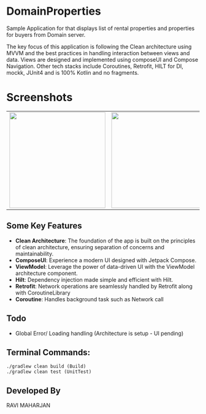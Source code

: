 # DomainProperties
Sample Application for that displays list of rental properties and properties for buyers from Domain server.

The key focus of this application is following the Clean architecture using MVVM and the best practices in handling interaction between views and data. 
Views are designed and implemented using composeUI and Compose Navigation. Other tech stacks include Coroutines, Retrofit, HILT for DI, mockk, JUnit4 and is 100% Kotlin and no fragments.

# Screenshots
<table style="width:100%">
  <tr>
    <td><img src="https://github.com/todo/" width="250"></td>
    <td><img src="https://github.com/todo/" width="250"></td>
  </tr>
</table>

## Some Key Features
- **Clean Architecture**: The foundation of the app is built on the principles of clean architecture, ensuring separation of concerns and maintainability.
- **ComposeUI**: Experience a modern UI designed with Jetpack Compose.
- **ViewModel**: Leverage the power of data-driven UI with the ViewModel architecture component.
- **Hilt**: Dependency injection made simple and efficient with Hilt.
- **Retrofit**: Network operations are seamlessly handled by Retrofit along with CoroutineLibrary
- **Coroutine**: Handles background task such as Network call

## Todo
* Global Error/ Loading handling (Architecture is setup - UI pending)

## Terminal Commands:
```aidl
./gradlew clean build (Build) 
./gradlew clean test (UnitTest)
```

## Developed By
RAVI MAHARJAN





